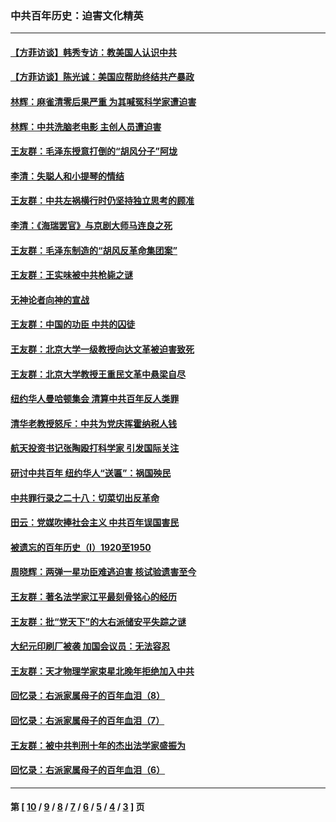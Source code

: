 ### 中共百年历史：迫害文化精英
---
#### [【方菲访谈】韩秀专访：教美国人认识中共](../../pages/nf1176111/n13821310.md?12010430) 
#### [【方菲访谈】陈光诚：美国应帮助终结共产暴政](../../pages/nf1176111/n13759521.md?12010430) 
#### [林辉：麻雀清零后果严重 为其喊冤科学家遭迫害](../../pages/nf1176111/n13746900.md?12010430) 
#### [林辉：中共洗脑老电影 主创人员遭迫害](../../pages/nf1176111/n13699437.md?12010430) 
#### [王友群：毛泽东授意打倒的“胡风分子”阿垅](../../pages/nf1176111/n13592541.md?12010430) 
#### [李清：失聪人和小提琴的情结](../../pages/nf1176111/n13459280.md?12010430) 
#### [王友群：中共左祸横行时仍坚持独立思考的顾准](../../pages/nf1176111/n13444722.md?12010430) 
#### [李清：《海瑞罢官》与京剧大师马连良之死](../../pages/nf1176111/n13412316.md?12010430) 
#### [王友群：毛泽东制造的“胡风反革命集团案”](../../pages/nf1176111/n13324909.md?12010430) 
#### [王友群：王实味被中共枪毙之谜](../../pages/nf1176111/n13307502.md?12010430) 
#### [无神论者向神的宣战](../../pages/nf1176111/n13281535.md?12010430) 
#### [王友群：中国的功臣 中共的囚徒](../../pages/nf1176111/n13291790.md?12010430) 
#### [王友群：北京大学一级教授向达文革被迫害致死](../../pages/nf1176111/n13150966.md?12010430) 
#### [王友群：北京大学教授王重民文革中悬梁自尽](../../pages/nf1176111/n13084645.md?12010430) 
#### [纽约华人曼哈顿集会 清算中共百年反人类罪](../../pages/nf1176111/n13084157.md?12010430) 
#### [清华老教授怒斥：中共为党庆挥霍纳税人钱](../../pages/nf1176111/n13071430.md?12010430) 
#### [航天投资书记张陶殴打科学家 引发国际关注](../../pages/nf1176111/n13069132.md?12010430) 
#### [研讨中共百年 纽约华人“送匾”：祸国殃民](../../pages/nf1176111/n13057367.md?12010430) 
#### [中共罪行录之二十八：切菜切出反革命](../../pages/nf1176111/n13030600.md?12010430) 
#### [田云：党媒吹捧社会主义 中共百年误国害民](../../pages/nf1176111/n13006682.md?12010430) 
#### [被遗忘的百年历史（I）1920至1950](../../pages/nf1176111/n12986411.md?12010430) 
#### [周晓辉：两弹一星功臣难逃迫害 核试验遗害至今](../../pages/nf1176111/n12974997.md?12010430) 
#### [王友群：著名法学家江平最刻骨铭心的经历](../../pages/nf1176111/n12970787.md?12010430) 
#### [王友群：批“党天下”的大右派储安平失踪之谜](../../pages/nf1176111/n12954229.md?12010430) 
#### [大纪元印刷厂被袭 加国会议员：无法容忍](../../pages/nf1176111/n12883028.md?12010430) 
#### [王友群：天才物理学家束星北晚年拒绝加入中共](../../pages/nf1176111/n12792913.md?12010430) 
#### [回忆录：右派家属母子的百年血泪（8）](../../pages/nf1176111/n12706196.md?12010430) 
#### [回忆录：右派家属母子的百年血泪（7）](../../pages/nf1176111/n12706191.md?12010430) 
#### [王友群：被中共判刑十年的杰出法学家盛振为](../../pages/nf1176111/n12706141.md?12010430) 
#### [回忆录：右派家属母子的百年血泪（6）](../../pages/nf1176111/n12698863.md?12010430) 

---
#### 第 [ [10](./10.md?12010430) / [9](./9.md?12010430) / [8](./8.md?12010430) / [7](./7.md?12010430) / [6](./6.md?12010430) / [5](./5.md?12010430) / [4](./4.md?12010430) / [3](./3.md?12010430) ] 页
